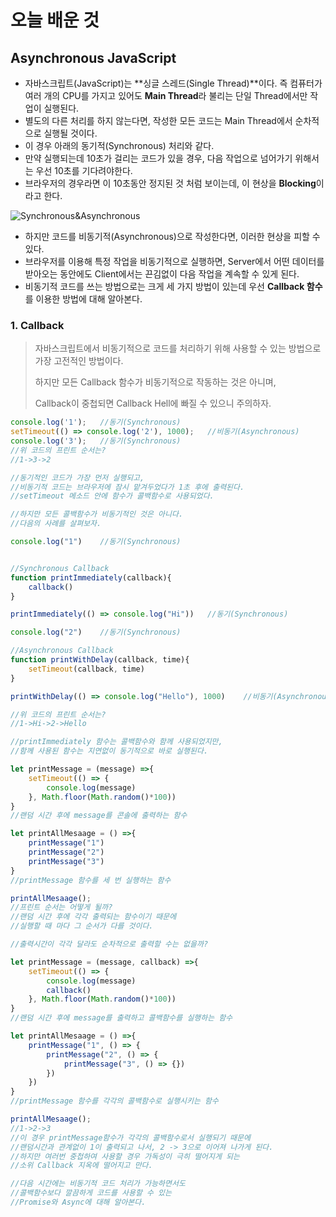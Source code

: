 # 오늘 배운 것

## Asynchronous JavaScript

+ 자바스크립트(JavaScript)는 **싱글 스레드(Single Thread)**이다. 즉 컴퓨터가 여러 개의 CPU를 가지고 있어도 **Main Thread**라 불리는 단일 Thread에서만 작업이 실행된다.
+ 별도의 다른 처리를 하지 않는다면, 작성한 모든 코드는 Main Thread에서 순차적으로 실행될 것이다.
+ 이 경우 아래의 동기적(Synchronous) 처리와 같다.
+ 만약 실행되는데 10초가 걸리는 코드가 있을 경우, 다음 작업으로 넘어가기 위해서는 우선 10초를 기다려야한다.
+ 브라우저의 경우라면 이 10초동안 정지된 것 처럼 보이는데, 이 현상을 **Blocking**이라고 한다.

![Synchronous&Asynchronous](https://media.vlpt.us/images/harrycod/post/057e84a0-c983-4766-a288-dbc434861e3c/%EC%8A%A4%ED%81%AC%EB%A6%B0%EC%83%B7,%202020-06-29%2010-31-20.png)

+ 하지만 코드를 비동기적(Asynchronous)으로 작성한다면, 이러한 현상을 피할 수 있다.
+ 브라우저를 이용해 특정 작업을 비동기적으로 실행하면, Server에서 어떤 데이터를 받아오는 동안에도 Client에서는 끈김없이 다음 작업을 계속할 수 있게 된다.
+ 비동기적 코드를 쓰는 방법으로는 크게 세 가지 방법이 있는데 우선 **Callback 함수**를 이용한 방법에 대해 알아본다.

### 1. Callback

> 자바스크립트에서 비동기적으로 코드를 처리하기 위해 사용할 수 있는 방법으로 가장 고전적인 방법이다.
>
> 하지만 모든 Callback 함수가 비동기적으로 작동하는 것은 아니며, 
>
> Callback이 중첩되면 Callback Hell에 빠질 수 있으니 주의하자.

```js
console.log('1');	//동기(Synchronous)
setTimeout(() => console.log('2'), 1000);	//비동기(Asynchronous)
console.log('3');	//동기(Synchronous)
//위 코드의 프린트 순서는?
//1->3->2

//동기적인 코드가 가장 먼저 실행되고, 
//비동기적 코드는 브라우저에 잠시 맡겨두었다가 1초 후에 출력된다.
//setTimeout 메소드 안에 함수가 콜백함수로 사용되었다.
```

```js
//하지만 모든 콜백함수가 비동기적인 것은 아니다.
//다음의 사례를 살펴보자.

console.log("1")	//동기(Synchronous)


//Synchronous Callback
function printImmediately(callback){
    callback()
}

printImmediately(() => console.log("Hi"))	//동기(Synchronous)

console.log("2")	//동기(Synchronous)

//Asynchronous Callback
function printWithDelay(callback, time){
    setTimeout(callback, time)
}

printWithDelay(() => console.log("Hello"), 1000)	//비동기(Asynchronous)

//위 코드의 프린트 순서는?
//1->Hi->2->Hello

//printImmediately 함수는 콜백함수와 함께 사용되었지만,
//함께 사용된 함수는 지연없이 동기적으로 바로 실행된다.
```

```js
let printMessage = (message) =>{
    setTimeout(() => {
        console.log(message)
    }, Math.floor(Math.random()*100))
}
//랜덤 시간 후에 message를 콘솔에 출력하는 함수

let printAllMesaage = () =>{
    printMessage("1")
    printMessage("2")
    printMessage("3")
}
//printMessage 함수를 세 번 실행하는 함수

printAllMesaage();
//프린트 순서는 어떻게 될까?
//랜덤 시간 후에 각각 출력되는 함수이기 때문에
//실행할 때 마다 그 순서가 다를 것이다.
```

```js
//출력시간이 각각 달라도 순차적으로 출력할 수는 없을까?

let printMessage = (message, callback) =>{
    setTimeout(() => {
        console.log(message)
        callback()
    }, Math.floor(Math.random()*100))
}
//랜덤 시간 후에 message를 출력하고 콜백함수를 실행하는 함수

let printAllMesaage = () =>{
    printMessage("1", () => {
        printMessage("2", () => {
            printMessage("3", () => {})
        })
    })
}
//printMessage 함수를 각각의 콜백함수로 실행시키는 함수

printAllMesaage();
//1->2->3
//이 경우 printMessage함수가 각각의 콜백함수로서 실행되기 때문에
//랜덤시간과 관계없이 1이 출력되고 나서, 2 -> 3으로 이어져 나가게 된다.
//하지만 여러번 중첩하여 사용할 경우 가독성이 극히 떨어지게 되는
//소위 Callback 지옥에 떨어지고 만다.

//다음 시간에는 비동기적 코드 처리가 가능하면서도
//콜백함수보다 깔끔하게 코드를 사용할 수 있는 
//Promise와 Async에 대해 알아본다.
```

